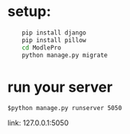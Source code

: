 # setup:

```bash
    pip install django
    pip install pillow
    cd ModlePro
    python manage.py migrate
```

# run your server
    $python manage.py runserver 5050
link: 127.0.0.1:5050